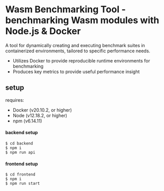 # Wasm Benchmarking Tool - benchmarking Wasm modules with Node.js & Docker

A tool for dynamically creating and executing benchmark suites in containerized environments, tailored to specific performance needs.

- Utilizes Docker to provide reproducible runtime environments for benchmarking
- Produces key metrics to provide useful performance insight

## setup

requires:
- Docker (v20.10.2, or higher)
- Node (v12.18.2, or higher)
- npm (v6.14.11)

#### backend setup 

````
$ cd backend
$ npm i
$ npm run api
````
#### frontend setup 

````
$ cd frontend
$ npm i
$ npm run start
````
